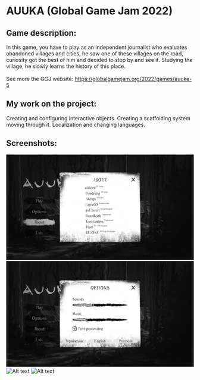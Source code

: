 # AUUKA (Global Game Jam 2022)

Game description:
-------------------------
In this game, you have to play as an independent journalist who evaluates abandoned villages and cities, he saw one of these villages on the road, curiosity got the best of him and decided to stop by and see it. Studying the village, he slowly learns the history of this place.
<br><br>See more the GGJ website: https://globalgamejam.org/2022/games/auuka-5

My work on the project: 
-------------------------
Creating and configuring interactive objects.
Creating a scaffolding system moving through it.
Localization and changing languages.

Screenshots:
-------------------------
![Alt text](/Screenshots/Screenshot_1.png?raw=true "In main menu - about")
![Alt text](/Screenshots/Screenshot_2.png?raw=true "In main menu - options")
![Alt text](/Screenshots/Screenshot_3.png?raw=true "In game - pause menu")
![Alt text](/Screenshots/Screenshot_4.png?raw=true "In game - inventory slots and notebook")
